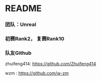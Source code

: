 # README
###  团队：Unreal	

###  初赛Rank2， 复赛Rank10

### 队友Github
zhuifeng414: https://github.com/Zhuifeng414

   wzm	   : https://github.com/w-zm
